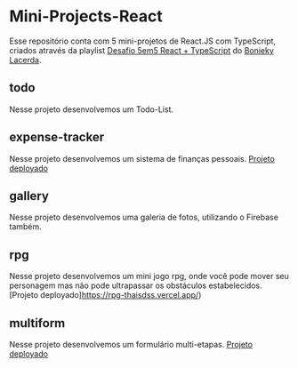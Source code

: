 # Mini-Projects-React
 Esse repositório conta com 5 mini-projetos de React.JS com TypeScript, criados através da playlist [Desafio 5em5 React + TypeScript](https://www.youtube.com/playlist?list=PL_kvSTSEFm2CwHCtvTk0llGDvM0L2jx3O) do [Bonieky Lacerda](https://github.com/bonieky).

## todo
Nesse projeto desenvolvemos um Todo-List.

## expense-tracker
Nesse projeto desenvolvemos um sistema de finanças pessoais.
[Projeto deployado](https://mini-projects-react-expense-tracker.vercel.app/)

## gallery
Nesse projeto desenvolvemos uma galeria de fotos, utilizando o Firebase também.

## rpg
Nesse projeto desenvolvemos um mini jogo rpg, onde você pode mover seu personagem mas não pode ultrapassar os obstáculos estabelecidos.
[Projeto deployado]https://rpg-thaisdss.vercel.app/)

## multiform
Nesse projeto desenvolvemos um formulário multi-etapas.
[Projeto deployado](https://multiform-one.vercel.app/)
